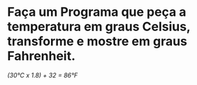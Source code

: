 # Faça um Programa que peça a temperatura em graus Celsius, transforme e mostre em graus Fahrenheit.
*(30°C x 1.8) + 32 = 86°F*